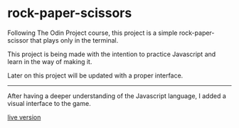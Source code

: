 # rock-paper-scissors

Following The Odin Project course, this project is a simple rock-paper-scissor that plays only in the terminal.

This project is being made with the intention to practice Javascript and learn in the way of making it.

Later on this project will be updated with a proper interface.

-----

After having a deeper understanding of the Javascript language, I added a visual interface to the game.

[live version](https://llnathanlc.github.io/rock-paper-scissors/)

